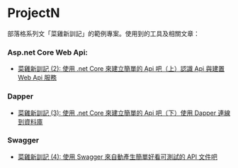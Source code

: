 # ProjectN
部落格系列文「菜雞新訓記」的範例專案。使用到的工具及相關文章：

### Asp.net Core Web Api:
- [菜雞新訓記 (2): 使用 .net Core 來建立簡單的 Api 吧（上）認識 Api 與建置 Web Api 服務](https://igouist.github.io/post/2021/05/newbie-2-webapi)

### Dapper
- [菜雞新訓記 (3): 使用 .net Core 來建立簡單的 Api 吧（下）使用 Dapper 連線到資料庫](https://igouist.github.io/post/2021/05/newbie-3-dapper/)

### Swagger

- [菜雞新訓記 (4): 使用 Swagger 來自動產生簡單好看可測試的 API 文件吧](https://igouist.github.io/post/2021/05/newbie-4-swagger)
